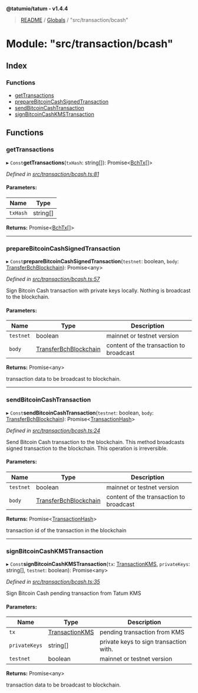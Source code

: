 **@tatumio/tatum - v1.4.4**

> [README](../README.md) / [Globals](../globals.md) / "src/transaction/bcash"

# Module: "src/transaction/bcash"

## Index

### Functions

* [getTransactions](_src_transaction_bcash_.md#gettransactions)
* [prepareBitcoinCashSignedTransaction](_src_transaction_bcash_.md#preparebitcoincashsignedtransaction)
* [sendBitcoinCashTransaction](_src_transaction_bcash_.md#sendbitcoincashtransaction)
* [signBitcoinCashKMSTransaction](_src_transaction_bcash_.md#signbitcoincashkmstransaction)

## Functions

### getTransactions

▸ `Const`**getTransactions**(`txHash`: string[]): Promise\<[BchTx](../interfaces/_src_model_response_bch_bchtx_.bchtx.md)[]>

*Defined in [src/transaction/bcash.ts:81](https://github.com/tatumio/tatum-js/blob/c5d1e16/src/transaction/bcash.ts#L81)*

#### Parameters:

Name | Type |
------ | ------ |
`txHash` | string[] |

**Returns:** Promise\<[BchTx](../interfaces/_src_model_response_bch_bchtx_.bchtx.md)[]>

___

### prepareBitcoinCashSignedTransaction

▸ `Const`**prepareBitcoinCashSignedTransaction**(`testnet`: boolean, `body`: [TransferBchBlockchain](../classes/_src_model_request_transferbchblockchain_.transferbchblockchain.md)): Promise\<any>

*Defined in [src/transaction/bcash.ts:57](https://github.com/tatumio/tatum-js/blob/c5d1e16/src/transaction/bcash.ts#L57)*

Sign Bitcoin Cash transaction with private keys locally. Nothing is broadcast to the blockchain.

#### Parameters:

Name | Type | Description |
------ | ------ | ------ |
`testnet` | boolean | mainnet or testnet version |
`body` | [TransferBchBlockchain](../classes/_src_model_request_transferbchblockchain_.transferbchblockchain.md) | content of the transaction to broadcast |

**Returns:** Promise\<any>

transaction data to be broadcast to blockchain.

___

### sendBitcoinCashTransaction

▸ `Const`**sendBitcoinCashTransaction**(`testnet`: boolean, `body`: [TransferBchBlockchain](../classes/_src_model_request_transferbchblockchain_.transferbchblockchain.md)): Promise\<[TransactionHash](../interfaces/_src_model_response_common_transactionhash_.transactionhash.md)>

*Defined in [src/transaction/bcash.ts:24](https://github.com/tatumio/tatum-js/blob/c5d1e16/src/transaction/bcash.ts#L24)*

Send Bitcoin Cash transaction to the blockchain. This method broadcasts signed transaction to the blockchain.
This operation is irreversible.

#### Parameters:

Name | Type | Description |
------ | ------ | ------ |
`testnet` | boolean | mainnet or testnet version |
`body` | [TransferBchBlockchain](../classes/_src_model_request_transferbchblockchain_.transferbchblockchain.md) | content of the transaction to broadcast |

**Returns:** Promise\<[TransactionHash](../interfaces/_src_model_response_common_transactionhash_.transactionhash.md)>

transaction id of the transaction in the blockchain

___

### signBitcoinCashKMSTransaction

▸ `Const`**signBitcoinCashKMSTransaction**(`tx`: [TransactionKMS](../classes/_src_model_response_kms_transactionkms_.transactionkms.md), `privateKeys`: string[], `testnet`: boolean): Promise\<any>

*Defined in [src/transaction/bcash.ts:35](https://github.com/tatumio/tatum-js/blob/c5d1e16/src/transaction/bcash.ts#L35)*

Sign Bitcoin Cash pending transaction from Tatum KMS

#### Parameters:

Name | Type | Description |
------ | ------ | ------ |
`tx` | [TransactionKMS](../classes/_src_model_response_kms_transactionkms_.transactionkms.md) | pending transaction from KMS |
`privateKeys` | string[] | private keys to sign transaction with. |
`testnet` | boolean | mainnet or testnet version |

**Returns:** Promise\<any>

transaction data to be broadcast to blockchain.
